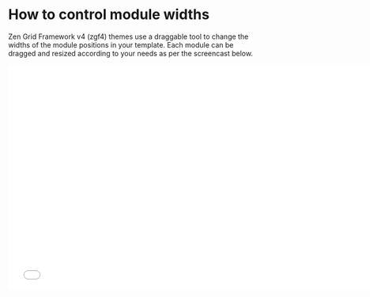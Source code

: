 How to control module widths
====

Zen Grid Framework v4 (zgf4) themes use a draggable tool to change the widths of the module positions in your template. Each module can be dragged and resized according to your needs as per the screencast below.

<iframe width="750" height="456" src="//www.youtube.com/embed/l8jRqe4aH2k?controls=0&showinfo=0&rel=0" frameborder="0" allowfullscreen></iframe>